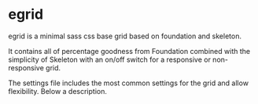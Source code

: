 egrid
=====

egrid is a minimal sass css base grid based on foundation and skeleton.

It contains all of percentage goodness from Foundation combined with the simplicity of Skeleton with an on/off switch for a responsive or non-responsive grid.

The settings file includes the most common settings for the grid and allow flexibility. Below a description.

